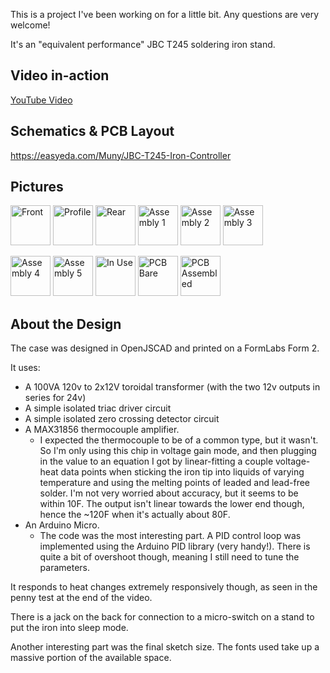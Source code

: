 This is a project I've been working on for a little bit. Any questions are very welcome!

It's an "equivalent performance" JBC T245 soldering iron stand.

## Video in-action
[YouTube Video](https://www.youtube.com/watch?v=Gup-r7FQM7E)

## Schematics & PCB Layout
https://easyeda.com/Muny/JBC-T245-Iron-Controller

## Pictures
<img src="https://raw.githubusercontent.com/Muny-/DIY-JBC-T245-Station/master/pics/front.jpg" alt="Front" width="64"> <img src="https://raw.githubusercontent.com/Muny-/DIY-JBC-T245-Station/master/pics/profile.jpg" alt="Profile" width="64"> <img src="https://raw.githubusercontent.com/Muny-/DIY-JBC-T245-Station/master/pics/rear.jpg" alt="Rear" width="64"> <img src="https://raw.githubusercontent.com/Muny-/DIY-JBC-T245-Station/master/pics/assembly-1.jpg" alt="Assembly 1" width="64"> <img src="https://raw.githubusercontent.com/Muny-/DIY-JBC-T245-Station/master/pics/assembly-2.jpg" alt="Assembly 2" width="64"> <img src="https://raw.githubusercontent.com/Muny-/DIY-JBC-T245-Station/master/pics/assembly-3.jpg" alt="Assembly 3" width="64">

<img src="https://raw.githubusercontent.com/Muny-/DIY-JBC-T245-Station/master/pics/assembly-4.jpg" alt="Assembly 4" width="64"> <img src="https://raw.githubusercontent.com/Muny-/DIY-JBC-T245-Station/master/pics/assembly-5.jpg" alt="Assembly 5" width="64"> <img src="https://raw.githubusercontent.com/Muny-/DIY-JBC-T245-Station/master/pics/in-use.jpg" alt="In Use" width="64"> <img src="https://raw.githubusercontent.com/Muny-/DIY-JBC-T245-Station/master/pics/pcb-bare.jpg" alt="PCB Bare" width="64">
<img src="https://raw.githubusercontent.com/Muny-/DIY-JBC-T245-Station/master/pics/pcb-assembled.jpg" alt="PCB Assembled" width="64">

## About the Design

The case was designed in OpenJSCAD and printed on a FormLabs Form 2.

It uses:
* A 100VA 120v to 2x12V toroidal transformer (with the two 12v outputs in series for 24v)
* A simple isolated triac driver circuit
* A simple isolated zero crossing detector circuit
* A MAX31856 thermocouple amplifier.
     * I expected the thermocouple to be of a common type, but it wasn't. So I'm only using this chip in voltage gain mode, and then plugging in the value to an equation I got by linear-fitting a couple voltage-heat data points when sticking the iron tip into liquids of varying temperature and using the melting points of leaded and lead-free solder. I'm not very worried about accuracy, but it seems to be within 10F. The output isn't linear towards the lower end though, hence the ~120F when it's actually about 80F.
* An Arduino Micro. 
    * The code was the most interesting part. A PID control loop was implemented using the Arduino PID library (very handy!). There is quite a bit of overshoot though, meaning I still need to tune the parameters. 

It responds to heat changes extremely responsively though, as seen in the penny test at the end of the video. 

There is a jack on the back for connection to a micro-switch on a stand to put the iron into sleep mode.

Another interesting part was the final sketch size. The fonts used take up a massive portion of the available space.
